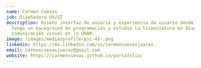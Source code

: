 ```yaml
---
name: Carmen Cuevas
job: Diseñadora UX/UI
description: Diseño interfaz de usuario y experiencia de usuario desde el 2019.
  Tengo un background en programación y estudio la licenciatura en Diseño y
  comunicación visual en la UNAM.
image: /images/media/profile-pic-45-.png
linkedin: https://mx.linkedin.com/in/carmencuevasjuarez
email: carmencuevasjuarez@gmail.com
website: https://carmencuevas.github.io/portafolio/
---
```

